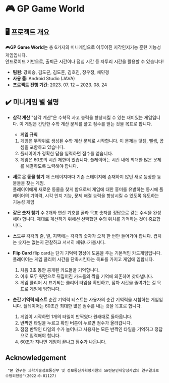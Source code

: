 ﻿# 🎮 GP Game World
## 🖥️ 프로젝트 개요
🎮**GP Game World**는 총 6가지의 미니게임으로 이루어진 지각인지기능 훈련 기능성 게임입니다.  
안드로이드 기반으로, 출퇴근 시간이나 점심 시간 등 자투리 시간을 활용할 수 있습니다!

- **팀원**: 강희승, 김도균, 김도훈, 김호진, 장우정, 채민경
- **사용 툴**: Android Studio (JAVA)
- **프로젝트 진행 기간**: 2023. 07. 12 ~ 2023. 08. 24

## ✔️ 미니게임 별 설명
- **삼각 계산**
  "삼각 계산"은 수학적 사고 능력을 향상시킬 수 있는 재미있는 게임입니다.
    이 게임은 간단한 수학 계산 문제를 풀고 점수를 얻는 것을 목표로 합니다.
    
  - **게임 규칙**
   1. 게임은 무작위로 생성된 수학 계산 문제로 시작합니다. 이 문제는 덧셈, 뺄셈, 곱셈을 포함하고 있습니다.
  2. 플레이어가 정확한 답을 입력하면 점수를 얻습니다.
  3. 게임은 60초의 시간 제한이 있습니다. 플레이어는 시간 내에 최대한 많은 문제를 해결하도록 노력해야 합니다.
  
    
- **새로 온 동물 찾기**
  매 스테이지마다 기존 스테이지에 존재하지 않던 새로 등장한 동물들을 찾는 게임.  
  플레이어에게 새로운 동물을 찾게 함으로써 게임에 대한 흥미를 유발하는 동시에
  플레이어의 기억력, 시각 인지 기능, 문제 해결 능력을 향상시킬 수 있도록 유도하는 기능성 게임

- **같은 숫자 찾기**
  수 2개와 연산 기호를 골라 목표 숫자를 정답으로 갖는 수식을 완성해야 합니다. 제대로 계산하기 위해선 선택했던 수의 위치를 기억하는 것이 중요합니다.

- **스도쿠**
  각각의 줄, 열, 지역에는 각각의 숫자가 오직 한 번만 들어가야 합니다. 겹치는 숫자는 없는지 관찰하고 서서히 채워나가봅시다.

- **Flip Card**
  flip card는 단기 기억력 향상에 도움을 주는 기본적인 카드게임입니다. 플레이어는 게임 클리어 시간을 단축시킨다는 목표를 가지고 게임에 임합니다.
  1. 처음 3초 동안 공개된 카드들을 기억합니다.
  2. 이후 모두 뒷면으로 뒤집어진 카드들의 짝을 기억에 의존하여 찾아냅니다.
  3. 게임 클리어 시 표기되는 클리어 타임을 확인하고, 점차 시간을 줄여가는 걸 목표로 게임에 임합니다.

- **순간 기억력 테스트**
 순간 기억력 테스트는 사용자의 순간 기억력을 시험하는 게임입니다. 플레이어는 60초간 최대한 많은 점수를 내는 것을 목표로 합니다.

  1. 게임이 시작하면 1개의 타일이 반짝였다 원래대로 돌아옵니다.
  2. 반짝인 타일을 누르고 확인 버튼이 누르면 점수가 올라갑니다.
  3. 점점 반짝인 타일의 수가 늘어나고 사용자는 모든 반짝인 타일을 기억하고 정답으로 입력해야 합니다.
  4. 60초가 지나면 게임이 끝나고 점수가 나옵니다.

## Acknowledgement
```
 "본 연구는 과학기술정보통신부 및 정보통신기획평가원의 SW전문인재양성사업의 연구결과로 수행되었음"(2022-0-01127) 
```